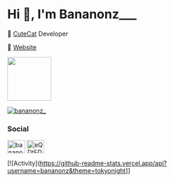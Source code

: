 <h1>Hi 👋, I'm Bananonz___</h1>

🎈 [CuteCat](https://cutecat.click) Developer

🔗 [Website](https://www.bananonz.dev) 

<img height="100px" src="https://discord.c99.nl/widget/theme-4/660477458209964042.png">

<p align="left"> <a href="https://twitter.com/bananonz_" target="blank"><img src="https://img.shields.io/twitter/follow/bananonz_?logo=twitter&style=for-the-badge" alt="bananonz_" /></a> </p>

<h3 align="left">Social</h3>
<p align="left">
<a href="https://twitter.com/bananonz_" target="blank"><img align="center" src="https://raw.githubusercontent.com/rahuldkjain/github-profile-readme-generator/master/src/images/icons/Social/twitter.svg" alt="bananonz_" height="30" width="40" /></a>
<a href="https://discord.gg/eQDtFDnb6x" target="blank"><img align="center" src="https://raw.githubusercontent.com/rahuldkjain/github-profile-readme-generator/master/src/images/icons/Social/discord.svg" alt="eQDtFDnb6x" height="30" width="40" /></a>
</p>

[![Activity](https://github-readme-stats.vercel.app/api?username=bananonz&theme=tokyonight]]
